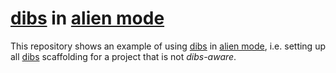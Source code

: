 # [dibs][] in [alien mode][alien]

This repository shows an example of using [dibs][] in [alien mode][alien],
i.e. setting up all [dibs][] scaffolding for a project that is not
*dibs-aware*.

[dibs]: https://github.com/polettix/dibs
[alien]: https://github.com/polettix/dibs#alien-mode
